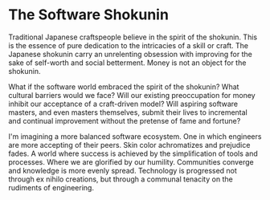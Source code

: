 # The Software Shokunin

Traditional Japanese craftspeople believe in the spirit of the shokunin. This is the essence of pure dedication to the intricacies of a skill or craft. The Japanese shokunin carry an unrelenting obsession with improving for the sake of self-worth and social betterment. Money is not an object for the shokunin.

What if the software world embraced the spirit of the shokunin? What cultural barriers would we face? Will our existing preoccupation for money inhibit our acceptance of a craft-driven model? Will aspiring software masters, and even masters themselves, submit their lives to incremental and continual improvement without the pretense of fame and fortune?

I'm imagining a more balanced software ecosystem. One in which engineers are more accepting of their peers. Skin color achromatizes and prejudice fades. A world where success is achieved by the simplification of tools and processes. Where we are glorified by our humility. Communities converge and knowledge is more evenly spread. Technology is progressed not through ex nihilo creations, but through a communal tenacity on the rudiments of engineering.
